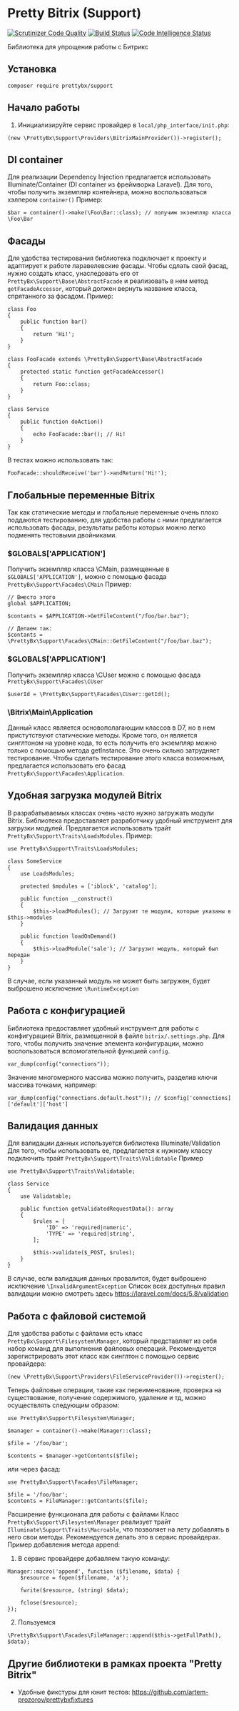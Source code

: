 # Pretty Bitrix (Support)

[![Scrutinizer Code Quality](https://scrutinizer-ci.com/g/artem-prozorov/prettybxsupport/badges/quality-score.png?b=master)](https://scrutinizer-ci.com/g/artem-prozorov/prettybxsupport/?branch=master)
[![Build Status](https://scrutinizer-ci.com/g/artem-prozorov/prettybxsupport/badges/build.png?b=master)](https://scrutinizer-ci.com/g/artem-prozorov/prettybxsupport/build-status/master)
[![Code Intelligence Status](https://scrutinizer-ci.com/g/artem-prozorov/prettybxsupport/badges/code-intelligence.svg?b=master)](https://scrutinizer-ci.com/code-intelligence)

Библиотека для упрощения работы с  Битрикс

## Установка

```
composer require prettybx/support
```

## Начало работы

1. Инициализируйте сервис провайдер в `local/php_interface/init.php`:
```
(new \PrettyBx\Support\Providers\BitrixMainProvider())->register();
```

## DI container
Для реализации Dependency Injection предлагается использовать Illuminate/Container (DI container из фреймворка Laravel).
Для того, чтобы получить экземпляр контейнера, можно воспользоваться хэлпером `container()`
Пример:
```
$bar = container()->make(\Foo\Bar::class); // получим экземпляр класса \Foo\Bar
```

## Фасады
Для удобства тестирования библиотека подключает к проекту и адаптирует к работе ларавелевские фасады. Чтобы сдлать свой фасад, нужно создать класс, унаследовать его от `PrettyBx\Support\Base\AbstractFacade` и реализовать в нем метод `getFacadeAccessor`, который должен вернуть название класса, спрятанного за фасадом.
Пример:
```
class Foo
{
    public function bar()
    {
        return 'Hi!';
    }
}

class FooFacade extends \PrettyBx\Support\Base\AbstractFacade
{
    protected static function getFacadeAccessor()
    {
        return Foo::class;
    }
}

class Service
{
    public function doAction()
    {
        echo FooFacade::bar(); // Hi!
    }
}
```
В тестах можно использовать так:
```
FooFacade::shouldReceive('bar')->andReturn('Hi!');
```

## Глобальные переменные Bitrix
Так как статические методы и глобальные переменные очень плохо поддаются тестированию, для удобства работы с ними предлагается использовать фасады, результаты работы которых можно легко подменять тестовыми двойниками.

### $GLOBALS['APPLICATION']
Получить экземпляр класса \CMain, размещенные в `$GLOBALS['APPLICATION']`, можно с помощью фасада `PrettyBx\Support\Facades\CMain`
Пример:
```
// Вместо этого
global $APPLICATION;

$contants = $APPLICATION->GetFileContent("/foo/bar.baz");

// Делаем так:
$contants = \PrettyBx\Support\Facades\CMain::GetFileContent("/foo/bar.baz");
```

### $GLOBALS['APPLICATION']
Получить экземпляр класса \CUser можно с помощью фасада `PrettyBx\Support\Facades\CUser`
```
$userId = \PrettyBx\Support\Facades\CUser::getId();
```

### \Bitrix\Main\Application
Данный класс является основополагающим классов в D7, но в нем пристутствуют статические методы. Кроме того, он является синглтоном на уровне кода, то есть получить его экземпляр можно только с помощью метода getInstance. Это очень сильно затрудняет тестирование. Чтобы сделать тестирование этого класса возможным, предлагается использовать его фасад `PrettyBx\Support\Facades\Application`.

## Удобная загрузка модулей Bitrix
В разрабатываемых классах очень часто нужно загружать модули Bitrix. Библиотека предоставляет разработчику удобный инструмент для загрузки модулей. Предлагается использовать трайт `PrettyBx\Support\Traits\LoadsModules`.
Пример:
```
use PrettyBx\Support\Traits\LoadsModules;

class SomeService
{
    use LoadsModules;

    protected $modules = ['iblock', 'catalog'];

    public function __construct()
    {
        $this->loadModules(); // Загрузит те модули, которые указаны в $this->modules
    }

    public function loadOnDemand()
    {
        $this->loadModule('sale'); // Загрузит модуль, который был передан
    }
}
```

В случае, если указанный модуль не может быть загружен, будет выброшено исключение `\RuntimeException`

## Работа с конфигурацией
Библиотека предоставляет удобный инструмент для работы с конфигурацией Bitrix, размещенной в файле `bitrix/.settings.php`. Для того, чтобы получить значение элемента конфигурации, можно воспользоваться вспомогательной функцией `config`.
```
var_dump(config("connections"));
```

Значение многомерного массива можно получить, разделив ключи массива точками, например:
```
var_dump(config("connections.default.host")); // $config['connections]['default']['host']
```

## Валидация данных
Для валидации данных используется библиотека Illuminate/Validation
Для того, чтобы использовать ее, предлагается к нужному классу подключить трайт `PrettyBx\Support\Traits\Validatable`
Пример
```
use PrettyBx\Support\Traits\Validatable;

class Service
{
    use Validatable;

    public function getValidatedRequestData(): array
    {
        $rules = [
            'ID' => 'required|numeric',
            'TYPE' => 'required|string',
        ];

        $this->validate($_POST, $rules);
    }
}
```

В случае, если валидация данных провалится, будет выброшено исключение `\InvalidArgumentException`
Список всех доступных правил валидации можно смотреть здесь https://laravel.com/docs/5.8/validation

## Работа с файловой системой
Для удобства работы с файлами есть класс `PrettyBx\Support\Filesystem\Manager`, который представляет из себя набор команд для выполнения файловых операций. Рекомендуется зарегистрировать этот класс как синглтон с помощью сервис провайдера:
```
(new \PrettyBx\Support\Providers\FileServiceProvider())->register();
```

Теперь файловые операции, такие как переименование, проверка на существование, получение содержимого, удаление и тд, можно осуществлять следующим образом:
```
use PrettyBx\Support\Filesystem\Manager;

$manager = container()->make(Manager::class);

$file = '/foo/bar';

$contents = $manager->getContents($file);
```
или через фасад:
```
use PrettyBx\Support\Facades\FileManager;

$file = '/foo/bar';
$contents = FileManager::getContants($file);
```

Расширение функционала для работы с файлами
Класс `PrettyBx\Support\Filesystem\Manager` реализует трайт `Illuminate\Support\Traits\Macroable`, что позволяет на лету добавлять в него свои методы. Рекомендуется делать это в сервис провайдерах. Пример добавления метода append:
1. В сервис провайдере добавляем такую команду:
```
Manager::macro('append', function ($filename, $data) {
    $resource = fopen($filename, 'a');

    fwrite($resource, (string) $data);

    fclose($resource);
});
```
2. Пользуемся
```
\PrettyBx\Support\Facades\FileManager::append($this->getFullPath(), $data);
```

## Другие библиотеки в рамках проекта "Pretty Bitrix"
- Удобные фикстуры для юнит тестов: https://github.com/artem-prozorov/prettybxfixtures
